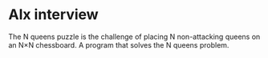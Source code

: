 # Alx interview
The N queens puzzle is the challenge of placing N non-attacking queens on an N×N chessboard.  A program that solves the N queens problem.
